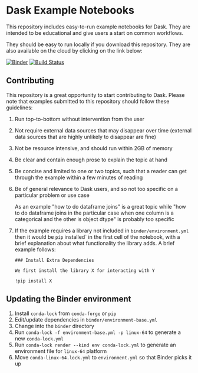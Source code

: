 Dask Example Notebooks
======================

This repository includes easy-to-run example notebooks for Dask.
They are intended to be educational and give users a start on common workflows.

They should be easy to run locally if you download this repository.
They are also available on the cloud by clicking on the link below:

[![Binder](https://static.mybinder.org/badge_logo.svg)](https://mybinder.org/v2/gh/dask/dask-examples/main?urlpath=lab)
[![Build Status](https://github.com/dask/dask-examples/workflows/CI/badge.svg)](https://github.com/dask/dask-examples/actions?query=workflow%3ACI)

Contributing
------------

This repository is a great opportunity to start contributing to Dask.
Please note that examples submitted to this repository should follow these
guidelines:

1.  Run top-to-bottom without intervention from the user
2.  Not require external data sources that may disappear over time
    (external data sources that are highly unlikely to disappear are fine)
3.  Not be resource intensive, and should run within 2GB of memory
4.  Be clear and contain enough prose to explain the topic at hand
5.  Be concise and limited to one or two topics, such that a reader can
    get through the example within a few minutes of reading
6.  Be of general relevance to Dask users, and so not too specific on a
    particular problem or use case

    As an example "how to do dataframe joins" is a great topic while "how to
    do dataframe joins in the particular case when one column is a categorical
    and the other is object dtype" is probably too specific
7.  If the example requires a library not included in `binder/environment.yml`
    then it would be `pip` installed` in the first cell of the notebook, with a
    brief explanation about what functionality the library adds.  A brief
    example follows:

    ```
    ### Install Extra Dependencies

    We first install the library X for interacting with Y
    ```

    ```
    !pip install X
    ```

Updating the Binder environment
-------------------------------

1. Install `conda-lock` from `conda-forge` or `pip`
2. Edit/update dependencies in `binder/environment-base.yml`
3. Change into the `binder` directory
4. Run `conda-lock -f environment-base.yml -p linux-64` to generate a new `conda-lock.yml`
5. Run `conda-lock render --kind env conda-lock.yml` to generate an environment file for `linux-64` platform
6. Move `conda-linux-64.lock.yml` to `environment.yml` so that Binder picks it up
